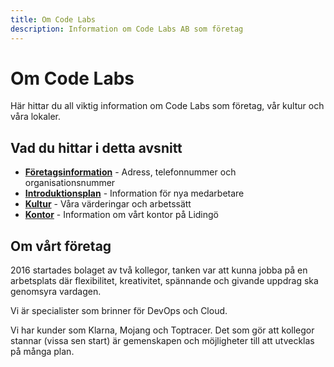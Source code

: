 ```yaml
---
title: Om Code Labs
description: Information om Code Labs AB som företag
---
```


# Om Code Labs

Här hittar du all viktig information om Code Labs som företag, vår kultur och våra lokaler.

## Vad du hittar i detta avsnitt

- **[Företagsinformation](/om-codelabs/foretagsinformation)** - Adress, telefonnummer och organisationsnummer
- **[Introduktionsplan](/om-codelabs/introduktionsplan)** - Information för nya medarbetare
- **[Kultur](/om-codelabs/kultur)** - Våra värderingar och arbetssätt
- **[Kontor](/om-codelabs/kontor)** - Information om vårt kontor på Lidingö

## Om vårt företag

2016 startades bolaget av två kollegor, tanken var att kunna jobba på en arbetsplats där flexibilitet, kreativitet, spännande och givande uppdrag ska genomsyra vardagen.

Vi är specialister som brinner för DevOps och Cloud.

Vi har kunder som Klarna, Mojang och Toptracer. Det som gör att kollegor stannar (vissa sen start) är gemenskapen och möjligheter till att utvecklas på många plan.